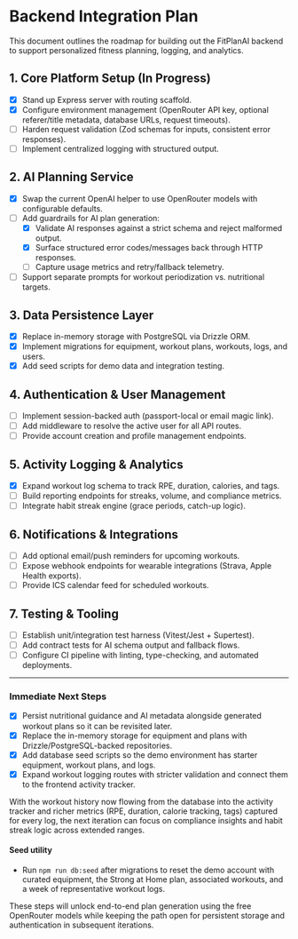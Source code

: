 # Backend Integration Plan

This document outlines the roadmap for building out the FitPlanAI backend to support personalized fitness planning, logging, and analytics.

## 1. Core Platform Setup (In Progress)
- [x] Stand up Express server with routing scaffold.
- [x] Configure environment management (OpenRouter API key, optional referer/title metadata, database URLs, request timeouts).
- [ ] Harden request validation (Zod schemas for inputs, consistent error responses).
- [ ] Implement centralized logging with structured output.

## 2. AI Planning Service
- [x] Swap the current OpenAI helper to use OpenRouter models with configurable defaults.
- [ ] Add guardrails for AI plan generation:
  - [x] Validate AI responses against a strict schema and reject malformed output.
  - [x] Surface structured error codes/messages back through HTTP responses.
  - [ ] Capture usage metrics and retry/fallback telemetry.
- [ ] Support separate prompts for workout periodization vs. nutritional targets.

## 3. Data Persistence Layer
- [x] Replace in-memory storage with PostgreSQL via Drizzle ORM.
- [x] Implement migrations for equipment, workout plans, workouts, logs, and users.
- [x] Add seed scripts for demo data and integration testing.

## 4. Authentication & User Management
- [ ] Implement session-backed auth (passport-local or email magic link).
- [ ] Add middleware to resolve the active user for all API routes.
- [ ] Provide account creation and profile management endpoints.

## 5. Activity Logging & Analytics
- [x] Expand workout log schema to track RPE, duration, calories, and tags.
- [ ] Build reporting endpoints for streaks, volume, and compliance metrics.
- [ ] Integrate habit streak engine (grace periods, catch-up logic).

## 6. Notifications & Integrations
- [ ] Add optional email/push reminders for upcoming workouts.
- [ ] Expose webhook endpoints for wearable integrations (Strava, Apple Health exports).
- [ ] Provide ICS calendar feed for scheduled workouts.

## 7. Testing & Tooling
- [ ] Establish unit/integration test harness (Vitest/Jest + Supertest).
- [ ] Add contract tests for AI schema output and fallback flows.
- [ ] Configure CI pipeline with linting, type-checking, and automated deployments.

---

### Immediate Next Steps
- [x] Persist nutritional guidance and AI metadata alongside generated workout plans so it can be revisited later.
- [x] Replace the in-memory storage for equipment and plans with Drizzle/PostgreSQL-backed repositories.
- [x] Add database seed scripts so the demo environment has starter equipment, workout plans, and logs.
- [x] Expand workout logging routes with stricter validation and connect them to the frontend activity tracker.

With the workout history now flowing from the database into the activity tracker and richer metrics (RPE, duration, calorie tracking, tags) captured for every log, the next iteration can focus on compliance insights and habit streak logic across extended ranges.

#### Seed utility
- Run `npm run db:seed` after migrations to reset the demo account with curated equipment, the Strong at Home plan, associated workouts, and a week of representative workout logs.

These steps will unlock end-to-end plan generation using the free OpenRouter models while keeping the path open for persistent storage and authentication in subsequent iterations.
